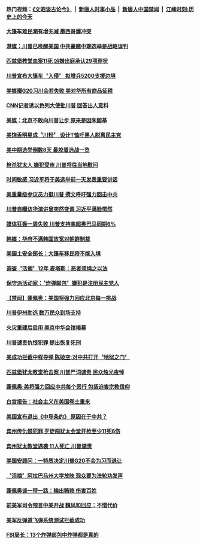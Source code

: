 #### 热门视频：[《文昭谈古论今》](https://github.com/gfw-breaker/wenzhao/blob/master/README.md?t=10300633) &nbsp;|&nbsp; [新唐人时事小品](https://github.com/gfw-breaker/ntdtv-comedy/blob/master/README.md?t=10300633) &nbsp;|&nbsp; [新唐人中国禁闻](https://github.com/gfw-breaker/ntdtv-news/blob/master/README.md?t=10300633) &nbsp;|&nbsp; [江峰时刻:历史上的今天](https://github.com/gfw-breaker/today-in-history/blob/master/README.md?t=10300633) 

#### [大篷车难民潮有增无减 墨西哥爆冲突](../pages/news203/a1397295.md?t=10300633) 

#### [港媒：川普已唤醒美国 中共豪赌中期选举是战略误判](../pages/news203/a1397299.md?t=10300633) 

#### [匹兹堡教堂血案11死 凶嫌出庭承认29项罪状](../pages/news203/a1397273.md?t=10300633) 

#### [川普宣布大篷车〝入侵〞 拟增兵5200支援边境](../pages/news203/a1397233.md?t=10300633) 

#### [美媒曝G20习川会若失败 美对华所有商品征税](../pages/news203/a1397289.md?t=10300633) 

#### [CNN记者诱以色列大使批川普 回答出人意料](../pages/news203/a1397288.md?t=10300633) 

#### [美媒：北京不敢向川普让步 原来是因朱鎔基](../pages/news203/a1397086.md?t=10300633) 

#### [美饶舌明星成〝川粉〞 设计T恤吁黑人脱离民主党](../pages/news203/a1397262.md?t=10300633) 

#### [美中期选举倒数8天 最胶着选战一览](../pages/news203/a1397257.md?t=10300633) 

#### [枪杀犹太人 嫌犯受审 川普将往当地慰问](../pages/news203/a1397255.md?t=10300633) 

#### [时间敏感 习近平将于美选举前一天发表重要讲话](../pages/news203/a1397223.md?t=10300633) 

#### [美重量级参议员力挺川普   撰文呼吁强力回击中共](../pages/news203/a1397222.md?t=10300633) 

#### [川普自曝访华演讲曾突然变调 习近平满脸愕然](../pages/news203/a1397219.md?t=10300633) 

#### [媒体狂轰一周失败 川普支持率超奥巴马同期6%](../pages/news203/a1397212.md?t=10300633) 

#### [韩媒：华府不满韩国放宽对朝鲜制裁](../pages/news203/a1397165.md?t=10300633) 

#### [美国土安全部长：大篷车移民将不能入境](../pages/news203/a1397152.md?t=10300633) 

#### [调查〝活摘〞12年 麦塔斯：恶者须绳之以法](../pages/news203/a1397137.md?t=10300633) 

#### [保守派活动家：〝炸弹邮包〞嫌犯是注册民主党人](../pages/news203/a1397127.md?t=10300633) 

#### [【禁闻】蓬佩奥：美国将强力回应北京每一挑战](../pages/news203/a1397142.md?t=10300633) 

#### [川普伊州助选 数万民众到场支持](../pages/news203/a1397138.md?t=10300633) 

#### [火灾重建后启用  美京中华会馆揭幕](../pages/news203/a1397132.md?t=10300633) 

#### [川普谴责仇恨犯罪 提出恢复死刑](../pages/news203/a1397131.md?t=10300633) 

#### [美成功拦截中程导弹 陈破空:对中共打开〝地狱之门〞](../pages/news203/a1397120.md?t=10300633) 

#### [匹兹堡犹太教堂枪击案 川普严词谴责 民众烛光夜悼](../pages/news203/a1397115.md?t=10300633) 

#### [蓬佩奥:美将强力回应中共每个恶行 包括迫害宗教信仰](../pages/news203/a1397113.md?t=10300633) 

#### [白宫报告：社会主义在美国卷土重来](../pages/news203/a1397076.md?t=10300633) 

#### [美国宣布退出《中导条约》  原因在于中共？](../pages/news203/a1397073.md?t=10300633) 

#### [宾州传仇恨犯罪 歹徒闯犹太会堂开枪至少11死6伤](../pages/news203/a1397084.md?t=10300633) 

#### [宾州犹太教堂遇袭 11人死亡 川普谴责](../pages/news203/a1397069.md?t=10300633) 

#### [美国安顾问：一特质决定川普G20不会为习而退让](../pages/news203/a1397056.md?t=10300633) 

#### [〝活摘〞阿拉巴马州大学放映 观众要为法轮功发声](../pages/news203/a1397052.md?t=10300633) 

#### [蓬佩奥谈一带一路：输出贿赂  伤害百姓](../pages/news203/a1397040.md?t=10300633) 

#### [前美军司令预言中美开战 魏凤和回应：不惜代价](../pages/news203/a1396869.md?t=10300633) 

#### [美军反弹道飞弹系统测试拦截成功](../pages/news203/a1397028.md?t=10300633) 

#### [FBI局长：13个炸弹邮包中炸弹都是真的](../pages/news203/a1396997.md?t=10300633) 


